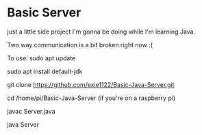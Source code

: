 # Basic Server

just a little side project I'm gonna be doing while I'm learning Java.

Two way communication is a bit broken right now :(

To use:
sudo apt update


sudo apt install default-jdk


git clone https://github.com/exie1122/Basic-Java-Server.git


cd /home/pi/Basic-Java-Server (if you're on a raspberry pi)


javac Server.java


java Server


